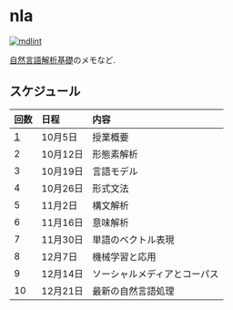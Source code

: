 # nla

[![mdlint](https://github.com/eggplants/nla/workflows/mdlint/badge.svg)](https://github.com/eggplants/nla/actions/runs/341074241)

[自然言語解析基礎](https://kdb.tsukuba.ac.jp/syllabi/2020/GE21301/jpn/)のメモなど.

## スケジュール

|回数|日程|内容|
|:---|:---|:---|
|[1](note/note01.md)|10月5日|授業概要|
|2|10月12日|形態素解析|
|3|10月19日|言語モデル|
|4|10月26日|形式文法|
|5|11月2日|構文解析|
|6|11月16日|意味解析|
|7|11月30日|単語のベクトル表現|
|8|12月7日|機械学習と応用|
|9|12月14日|ソーシャルメディアとコーパス|
|10|12月21日|最新の自然言語処理|
